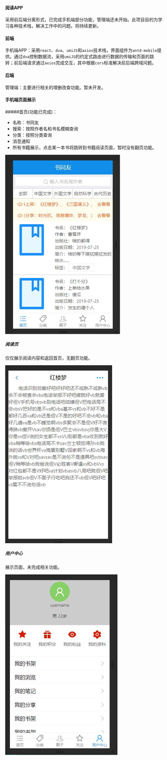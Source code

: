 #### 阅读APP
采用前后端分离形式，已完成手机端部分功能，管理端还未开始。此项目目的为学习各种技术栈，解决工作中的问题。将持续更新。

#### 前端
手机端APP：采用`react`、`dva`、`umiJS`和`axios`技术栈，界面组件为`antd-mobile`提供。通过`dva`控制数据流，采用`umiJS`的约定式路由进行数据的传输和页面的跳转；前后端请求通过`axios`完成交互，其中根据`cors`标准解决前后端跨域问题。

#### 后端
管理端：主要进行相关的增删改查功能。暂未开发。

#### 手机端页面展示
#####首页(功能已完成)：
  - 名称：书同友
  - 搜索：按照作者名和书名模糊查询
  - 分类：按照分类查询
  - 消息通知
  - 所有书籍展示，点击某一本书将跳转到书籍阅读页面，暂时没有翻页功能。
  
  
![](images/1.JPG)
  
##### 阅读页
仅仅展示阅读内容和返回首页，无翻页功能。


![image](images/3.JPG)

##### 用户中心
展示页面，未完成相关功能。


![image](images/2.JPG)
  
